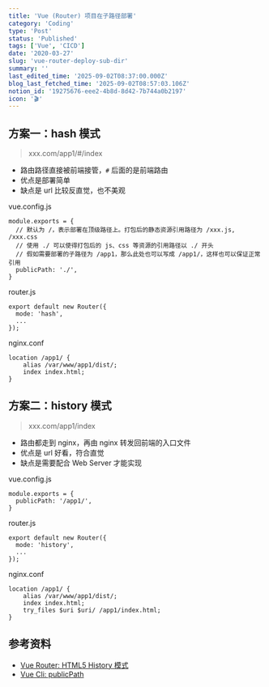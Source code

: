 ```yaml
---
title: 'Vue (Router) 项目在子路径部署'
category: 'Coding'
type: 'Post'
status: 'Published'
tags: ['Vue', 'CICD']
date: '2020-03-27'
slug: 'vue-router-deploy-sub-dir'
summary: ''
last_edited_time: '2025-09-02T08:37:00.000Z'
blog_last_fetched_time: '2025-09-02T08:57:03.106Z'
notion_id: '19275676-eee2-4b8d-8d42-7b744a0b2197'
icon: '🎬'
---
```


## 方案一：hash 模式

> xxx.com/app1/#/index

- 路由路径直接被前端接管，`#` 后面的是前端路由
- 优点是部署简单
- 缺点是 url 比较反直觉，也不美观

vue.config.js

```plain text
module.exports = {
  // 默认为 /，表示部署在顶级路径上。打包后的静态资源引用路径为 /xxx.js, /xxx.css
  // 使用 ./ 可以使得打包后的 js、css 等资源的引用路径以 ./ 开头
  // 假如需要部署的子路径为 /app1，那么此处也可以写成 /app1/，这样也可以保证正常引用
  publicPath: './',
}
```

router.js

```plain text
export default new Router({
  mode: 'hash',
  ...
});
```

nginx.conf

```plain text
location /app1/ {
    alias /var/www/app1/dist/;
    index index.html;
}
```

## 方案二：history 模式

> xxx.com/app1/index

- 路由都走到 nginx，再由 nginx 转发回前端的入口文件
- 优点是 url 好看，符合直觉
- 缺点是需要配合 Web Server 才能实现

vue.config.js

```plain text
module.exports = {
  publicPath: '/app1/',
}
```

router.js

```plain text
export default new Router({
  mode: 'history',
  ...
});
```

nginx.conf

```plain text
location /app1/ {
    alias /var/www/app1/dist/;
    index index.html;
    try_files $uri $uri/ /app1/index.html;
}
```

## 参考资料

- [Vue Router: HTML5 History 模式](https://router.vuejs.org/zh/guide/essentials/history-mode.html)
- [Vue Cli: publicPath](https://cli.vuejs.org/zh/config/#publicpath)

